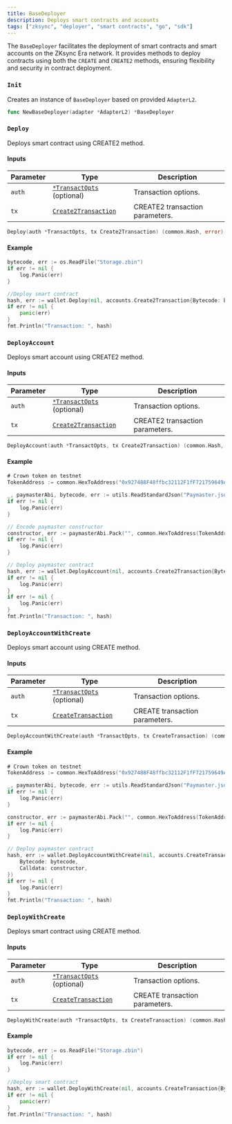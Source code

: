 ```yaml
---
title: BaseDeployer
description: Deploys smart contracts and accounts
tags: ["zksync", "deployer", "smart contracts", "go", "sdk"]
---
```


The `BaseDeployer` facilitates the deployment of smart contracts and smart accounts on the ZKsync Era network. It
provides methods to deploy contracts using both the `CREATE` and `CREATE2` methods, ensuring flexibility and security in
contract deployment.

### `Init`

Creates an instance of `BaseDeployer` based on provided `AdapterL2`.

```go
func NewBaseDeployer(adapter *AdapterL2) *BaseDeployer
```

### `Deploy`

Deploys smart contract using CREATE2 method.

#### Inputs

| Parameter | Type                                                      | Description                     |
| --------- | --------------------------------------------------------- | ------------------------------- |
| `auth`    | [`*TransactOpts`](/sdk/go/api/accounts/types#transactopts) (optional) | Transaction options.            |
| `tx`      | [`Create2Transaction`](/sdk/go/api/accounts/types#create2transaction) | CREATE2 transaction parameters. |

```go
Deploy(auth *TransactOpts, tx Create2Transaction) (common.Hash, error)
```

#### Example

```go
bytecode, err := os.ReadFile("Storage.zbin")
if err != nil {
	log.Panic(err)
}

//Deploy smart contract
hash, err := wallet.Deploy(nil, accounts.Create2Transaction{Bytecode: bytecode})
if err != nil {
	panic(err)
}
fmt.Println("Transaction: ", hash)
```

### `DeployAccount`

Deploys smart account using CREATE2 method.

#### Inputs

| Parameter | Type                                                      | Description                     |
| --------- | --------------------------------------------------------- | ------------------------------- |
| `auth`    | [`*TransactOpts`](/sdk/go/api/accounts/types#transactopts) (optional) | Transaction options.            |
| `tx`      | [`Create2Transaction`](/sdk/go/api/accounts/types#create2transaction) | CREATE2 transaction parameters. |

```go
DeployAccount(auth *TransactOpts, tx Create2Transaction) (common.Hash, error)
```

#### Example

```go
# Crown token on testnet
TokenAddress := common.HexToAddress("0x927488F48ffbc32112F1fF721759649A89721F8F")

_, paymasterAbi, bytecode, err := utils.ReadStandardJson("Paymaster.json")
if err != nil {
	log.Panic(err)
}

// Encode paymaster constructor
constructor, err := paymasterAbi.Pack("", common.HexToAddress(TokenAddress))
if err != nil {
	log.Panic(err)
}

// Deploy paymaster contract
hash, err := wallet.DeployAccount(nil, accounts.Create2Transaction{Bytecode: bytecode, Calldata: constructor})
if err != nil {
	log.Panic(err)
}
if err != nil {
	log.Panic(err)
}
fmt.Println("Transaction: ", hash)

```

### `DeployAccountWithCreate`

Deploys smart account using CREATE method.

#### Inputs

| Parameter | Type                                                    | Description                    |
| --------- | ------------------------------------------------------- | ------------------------------ |
| `auth`    | [`*TransactOpts`](/sdk/go/api/accounts/types#transactopts) (optional) | Transaction options.           |
| `tx`      | [`CreateTransaction`](/sdk/go/api/accounts/types#createtransaction) | CREATE transaction parameters. |

```go
DeployAccountWithCreate(auth *TransactOpts, tx CreateTransaction) (common.Hash, error)
```

#### Example

```go
# Crown token on testnet
TokenAddress := common.HexToAddress("0x927488F48ffbc32112F1fF721759649A89721F8F")

_, paymasterAbi, bytecode, err := utils.ReadStandardJson("Paymaster.json")
if err != nil {
	log.Panic(err)
}

constructor, err := paymasterAbi.Pack("", common.HexToAddress(TokenAddress))
if err != nil {
	log.Panic(err)
}

// Deploy paymaster contract
hash, err := wallet.DeployAccountWithCreate(nil, accounts.CreateTransaction{
	Bytecode: bytecode,
	Calldata: constructor,
})
if err != nil {
	log.Panic(err)
}
fmt.Println("Transaction: ", hash)
```

### `DeployWithCreate`

Deploys smart contract using CREATE method.

#### Inputs

| Parameter | Type                                                    | Description                    |
| --------- | ------------------------------------------------------- | ------------------------------ |
| `auth`    | [`*TransactOpts`](/sdk/go/api/accounts/types#transactopts) (optional) | Transaction options.           |
| `tx`      | [`CreateTransaction`](/sdk/go/api/accounts/types#createtransaction) | CREATE transaction parameters. |

```go
DeployWithCreate(auth *TransactOpts, tx CreateTransaction) (common.Hash, error)
```

#### Example

```go
bytecode, err := os.ReadFile("Storage.zbin")
if err != nil {
	log.Panic(err)
}

//Deploy smart contract
hash, err := wallet.DeployWithCreate(nil, accounts.CreateTransaction{Bytecode: bytecode})
if err != nil {
	panic(err)
}
fmt.Println("Transaction: ", hash)
```
